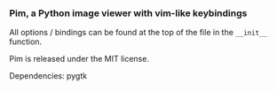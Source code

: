 ### Pim, a Python image viewer with vim-like keybindings

All options / bindings can be found at the top of the file in the `__init__` function.

Pim is released under the MIT license.

Dependencies: pygtk
